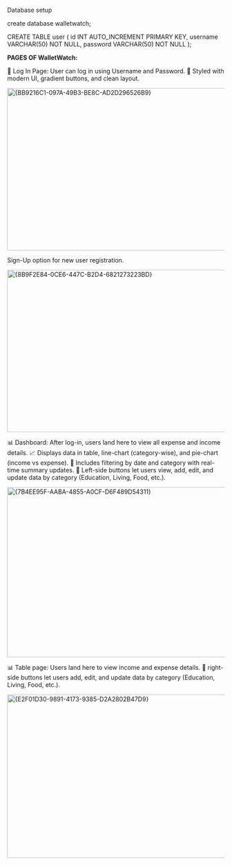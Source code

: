 Database setup

create database walletwatch;

CREATE TABLE user (
    id INT AUTO_INCREMENT PRIMARY KEY,
    username VARCHAR(50) NOT NULL,
    password VARCHAR(50) NOT NULL
);


**PAGES OF WalletWatch:**

🧾 Log In Page: User can log in using Username and Password.
🎨 Styled with modern UI, gradient buttons, and clean layout.

<img width="749" height="375" alt="{BB9216C1-097A-49B3-BE8C-AD2D296526B9}" src="https://github.com/user-attachments/assets/97b8d831-c124-480f-b52a-f19a9318248d" />


 Sign-Up option for new user registration.

<img width="748" height="375" alt="{8B9F2E84-0CE6-447C-B2D4-6821273223BD}" src="https://github.com/user-attachments/assets/fdb4d89c-8b19-4863-96e6-75c678ee15e8" />

📊 Dashboard: After log-in, users land here to view all expense and income details.
📈 Displays data in table, line-chart (category-wise), and pie-chart (income vs expense).
🔄 Includes filtering by date and category with real-time summary updates.
🔘 Left-side buttons let users view, add, edit, and update data by category (Education, Living, Food, etc.).

<img width="751" height="393" alt="{7B4EE95F-AABA-4855-A0CF-D6F489D54311}" src="https://github.com/user-attachments/assets/7d420cc4-5d35-4f1f-8df0-eb2644bb606e" />

📊 Table page: Users land here to view income and expense details.
🔘 right-side buttons let users add, edit, and update data by category (Education, Living, Food, etc.).

<img width="750" height="378" alt="{E2F01D30-9891-4173-9385-D2A2802B47D9}" src="https://github.com/user-attachments/assets/18a67353-bd05-4c40-bcc9-0cb6046648e4" />






